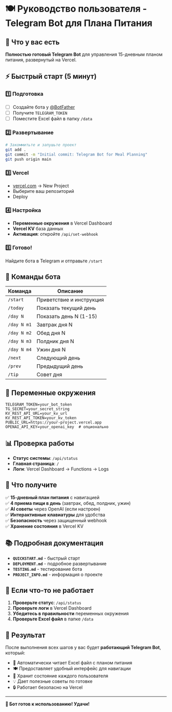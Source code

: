 # 🍽️ Руководство пользователя - Telegram Bot для Плана Питания

## 🎯 Что у вас есть

**Полностью готовый Telegram Bot** для управления 15-дневным планом питания, развернутый на Vercel.

## ⚡ Быстрый старт (5 минут)

### 1️⃣ Подготовка
- [ ] Создайте бота у [@BotFather](https://t.me/BotFather)
- [ ] Получите `TELEGRAM_TOKEN`
- [ ] Поместите Excel файл в папку `/data`

### 2️⃣ Развертывание
```bash
# Закоммитьте и запушьте проект
git add .
git commit -m "Initial commit: Telegram Bot for Meal Planning"
git push origin main
```

### 3️⃣ Vercel
- [vercel.com](https://vercel.com) → New Project
- Выберите ваш репозиторий
- Deploy

### 4️⃣ Настройка
- **Переменные окружения** в Vercel Dashboard
- **Vercel KV** база данных
- **Активация**: откройте `/api/set-webhook`

### 5️⃣ Готово!
Найдите бота в Telegram и отправьте `/start`

## 📱 Команды бота

| Команда | Описание |
|---------|----------|
| `/start` | Приветствие и инструкция |
| `/today` | Показать текущий день |
| `/day N` | Показать день N (1-15) |
| `/day N m1` | Завтрак дня N |
| `/day N m2` | Обед дня N |
| `/day N m3` | Полдник дня N |
| `/day N m4` | Ужин дня N |
| `/next` | Следующий день |
| `/prev` | Предыдущий день |
| `/tip` | Совет дня |

## 🔧 Переменные окружения

```env
TELEGRAM_TOKEN=your_bot_token
TG_SECRET=your_secret_string
KV_REST_API_URL=your_kv_url
KV_REST_API_TOKEN=your_kv_token
PUBLIC_URL=https://your-project.vercel.app
OPENAI_API_KEY=your_openai_key  # опционально
```

## 📊 Проверка работы

- **Статус системы**: `/api/status`
- **Главная страница**: `/`
- **Логи**: Vercel Dashboard → Functions → Logs

## 🎯 Что получите

✅ **15-дневный план питания** с навигацией  
✅ **4 приема пищи в день** (завтрак, обед, полдник, ужин)  
✅ **AI советы** через OpenAI (если настроен)  
✅ **Интерактивные клавиатуры** для удобства  
✅ **Безопасность** через защищенный webhook  
✅ **Хранение состояния** в Vercel KV  

## 📚 Подробная документация

- **`QUICKSTART.md`** - быстрый старт
- **`DEPLOYMENT.md`** - подробное развертывание
- **`TESTING.md`** - тестирование бота
- **`PROJECT_INFO.md`** - информация о проекте

## 🐛 Если что-то не работает

1. **Проверьте статус**: `/api/status`
2. **Проверьте логи** в Vercel Dashboard
3. **Убедитесь в правильности** переменных окружения
4. **Проверьте Excel файл** в папке `/data`

## 🎉 Результат

После выполнения всех шагов у вас будет **работающий Telegram Bot**, который:

- 📖 Автоматически читает Excel файл с планом питания
- 🍽️ Предоставляет удобный интерфейс для навигации
- 💾 Хранит состояние каждого пользователя
- 💡 Дает полезные советы по готовке
- 🔒 Работает безопасно на Vercel

---

**🚀 Бот готов к использованию! Удачи!**
